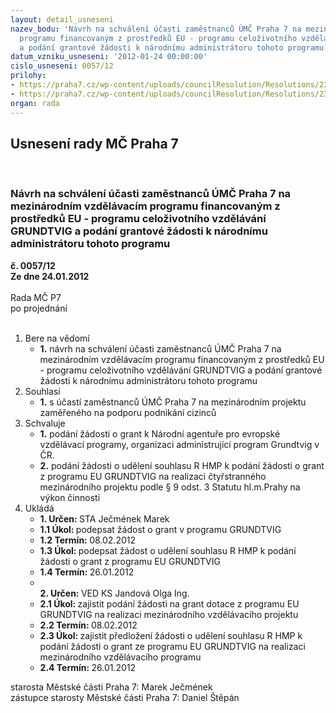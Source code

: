 ```yaml
---
layout: detail_usneseni
nazev_bodu: 'Návrh na schválení účasti zaměstnanců ÚMČ Praha 7 na mezinárodním vzdělávacím
  programu financovaným z prostředků EU - programu celoživotního vzdělávání GRUNDTVIG
  a podání grantové žádosti k národnímu administrátoru tohoto programu    '
datum_vzniku_usneseni: '2012-01-24 00:00:00'
cislo_usneseni: 0057/12
prilohy:
- https://praha7.cz/wp-content/uploads/councilResolution/Resolutions/23133/4-12-souhlas_mhmp_verze_3.0.doc
- https://praha7.cz/wp-content/uploads/councilResolution/Resolutions/23133/4-12-bezdlu%c5%benost_1.0.doc
organ: rada
---
```

<div id="ucUsn_pList" class="usn">
	<span><h2>Usnesení rady MČ Praha 7 </h2>
<br></span><div class="standBody">
<span><h3>Návrh na schválení účasti zaměstnanců ÚMČ Praha 7 na mezinárodním vzdělávacím programu financovaným z prostředků EU - programu celoživotního vzdělávání GRUNDTVIG a podání grantové žádosti k národnímu administrátoru tohoto programu    </h3></span><div class="center">
		<strong>č. 0057/12</strong><br>
	</div>
<div class="center">
		<strong>Ze dne 24.01.2012</strong><br><br>
	</div>Rada MČ P7<br> po projednání<br><br><ol>
<li>Bere na vědomí<ul><li>
<strong>1.</strong> návrh na schválení účasti zaměstnanců ÚMČ Praha 7 na mezinárodním vzdělávacím programu financovaným z prostředků EU - programu celoživotního vzdělávání GRUNDTVIG a podání grantové žádosti k národnímu administrátoru tohoto programu    </li></ul>
</li>
<li>Souhlasí<ul><li>
<strong>1.</strong> s účastí zaměstnanců ÚMČ Praha 7 na mezinárodním projektu zaměřeného na podporu podnikání cizinců  </li></ul>
</li>
<li>Schvaluje<ul>
<li>
<strong>1.</strong> podání žádosti o grant k Národní agentuře pro evropské vzdělávací programy, organizaci administrující program Grundtvig v ČR.  </li>
<li>
<strong>2.</strong> podání žádosti  o udělení souhlasu R HMP k podání žádosti o grant z programu EU GRUNDTVIG   na realizaci čtyřstranného mezinárodního projektu  podle § 9 odst. 3 Statutu hl.m.Prahy na výkon činnosti  </li>
</ul>
</li>
<li>Ukládá<ul>
<li>
<strong>1. Určen: </strong>STA Ječmének Marek</li>
<li>
<strong>1.1 Úkol: </strong>podepsat žádost o grant v programu GRUNDTVIG </li>
<li>
<strong>1.2 Termín: </strong>08.02.2012</li>
<li>
<strong>1.3 Úkol: </strong>podepsat žádost  o udělení souhlasu R HMP k podání žádosti o grant z programu EU GRUNDTVIG </li>
<li>
<strong>1.4 Termín: </strong>26.01.2012</li>
<li>
<strong><br>2. Určen: </strong>VED KS Jandová Olga Ing.</li>
<li>
<strong>2.1 Úkol: </strong>zajistit podání žádosti na grant  dotace z programu EU GRUNDTVIG na realizaci mezinárodního vzdělávacího projektu</li>
<li>
<strong>2.2 Termín: </strong>08.02.2012</li>
<li>
<strong>2.3 Úkol: </strong>zajistit předložení  žádosti o udělení souhlasu R HMP k podání žádosti o grant ze programu EU GRUNDTVIG na realizaci mezinárodního vzdělávacího programu        </li>
<li>
<strong>2.4 Termín: </strong>26.01.2012</li>
</ul>
</li>
</ol>starosta Městské části Praha 7: Marek Ječmének<br>zástupce starosty Městské části Praha 7: Daniel Štěpán 
</div>
</div>